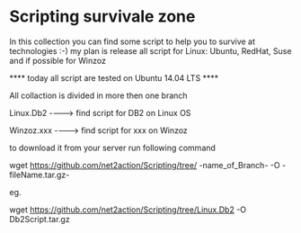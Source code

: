 # Scripting survivale zone

In this collection you can find some script to help you to survive at technologies :-)
my plan is release all script for Linux: Ubuntu, RedHat, Suse and if possible for Winzoz

 **** today all script are tested on Ubuntu 14.04 LTS ****
 
 All collaction is divided in more then one branch
 
 Linux.Db2 ----> find script for DB2 on Linux OS
 
 Winzoz.xxx ----> find script for xxx on Winzoz

to download it from your server run following command

wget https://github.com/net2action/Scripting/tree/ -name_of_Branch- -O -fileName.tar.gz-

eg.

wget https://github.com/net2action/Scripting/tree/Linux.Db2 -O Db2Script.tar.gz
